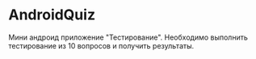 # AndroidQuiz
Мини андроид приложение "Тестирование". Необходимо выполнить тестирование из 10 вопросов и получить результаты.
